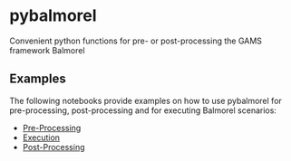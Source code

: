 # pybalmorel
Convenient python functions for pre- or post-processing the GAMS framework Balmorel 

## Examples
The following notebooks provide examples on how to use pybalmorel for pre-processing, post-processing and for executing Balmorel scenarios:
- [Pre-Processing](https://github.com/Mathias157/pybalmorel/blob/master/examples/PreProcessing.ipynb)
- [Execution](https://github.com/Mathias157/pybalmorel/blob/b02eb8b1ae3e6b59345ce690792494044df38e89/examples/Execution.ipynb)
- [Post-Processing](https://github.com/Mathias157/pybalmorel/blob/b02eb8b1ae3e6b59345ce690792494044df38e89/examples/PostProcessing.ipynb)
